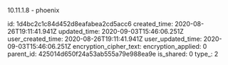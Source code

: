 10.11.1.8 - phoenix

id: 1d4bc2c1c84d452d8eafabea2cd5acc6
created_time: 2020-08-26T19:11:41.941Z
updated_time: 2020-09-03T15:46:06.251Z
user_created_time: 2020-08-26T19:11:41.941Z
user_updated_time: 2020-09-03T15:46:06.251Z
encryption_cipher_text: 
encryption_applied: 0
parent_id: 425014d650f24a53ab555a79e988ea9e
is_shared: 0
type_: 2
